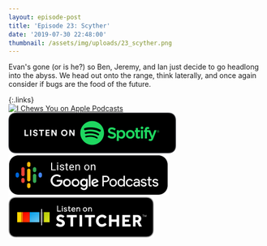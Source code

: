 ```yaml
---
layout: episode-post
title: 'Episode 23: Scyther'
date: '2019-07-30 22:48:00'
thumbnail: /assets/img/uploads/23_scyther.png
---
```

Evan's gone (or is he?) so Ben, Jeremy, and Ian just decide to go headlong into the abyss. We head out onto the range, think laterally, and once again consider if bugs are the food of the future.

{:.links}  
[![I Chews You on Apple Podcasts](https://linkmaker.itunes.apple.com/en-us/badge-lrg.svg?releaseDate=2019-04-16T00:00:00Z&kind=podcast&bubble=podcasts)](https://podcasts.apple.com/us/podcast/23-scyther/id1455409177?i=1000445691520)  [![I Chews You on Spotify](/assets/img/uploads/spotify-badge-button.svg)](https://open.spotify.com/episode/2lE6DhigyNCpfW3qfUmqJt)  [![I Chews You on Google Podcasts](/assets/img/uploads/google-podcasts-badge-button.svg)](https://podcasts.google.com/?feed=aHR0cHM6Ly9pY2hld3N5b3UubGlic3luLmNvbS9yc3M&episode=Njk3ZDA3ZmY0NjQ3NDdkMzlhZTU3MmFhOWVkODU4YzQ&ved=0CDYQzsICahcKEwiws7Pdw77nAhUAAAAAHQAAAAAQAQ)  [![I Chews You on Stitcher](/assets/img/uploads/stitcher-badge-button.svg)](https://www.stitcher.com/s?eid=62895336)
